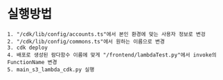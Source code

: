 # 실행방법

<pre><code>1. "/cdk/lib/config/accounts.ts"에서 본인 환경에 맞는 사용자 정보로 변겅
2. "/cdk/lib/config/commons.ts"에서 원하는 이름으로 변경
3. cdk deploy
4. 배포로 생성된 람다함수 이름에 맞게 "/frontend/lambdaTest.py"에서 invoke의 FunctionName 변경
5. main_s3_lambda_cdk.py 실행
</code></pre>
